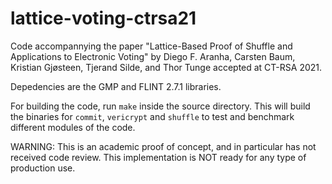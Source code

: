 # lattice-voting-ctrsa21

Code accompannying the paper "Lattice-Based Proof of Shuffle and Applications to Electronic Voting" by Diego F. Aranha, Carsten Baum, Kristian Gjøsteen,
Tjerand Silde, and Thor Tunge accepted at CT-RSA 2021.

Depedencies are the GMP and FLINT 2.7.1 libraries.

For building the code, run `make` inside the source directory. This will build the binaries for `commit`, `vericrypt` and `shuffle` to test and benchmark different modules of the code.

WARNING: This is an academic proof of concept, and in particular has not received code review. This implementation is NOT ready for any type of production use.
